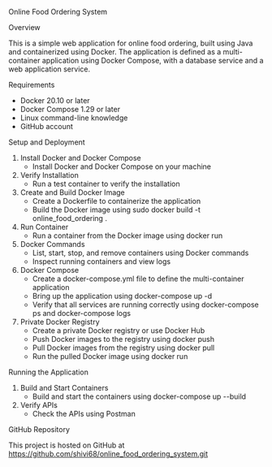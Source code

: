 Online Food Ordering System

Overview

This is a simple web application for online food ordering, built using Java and containerized using Docker. The application is defined as a multi-container application using Docker Compose, with a database service and a web application service.

Requirements

- Docker 20.10 or later
- Docker Compose 1.29 or later
- Linux command-line knowledge
- GitHub account

Setup and Deployment

1. Install Docker and Docker Compose
    - Install Docker and Docker Compose on your machine
2. Verify Installation
    - Run a test container to verify the installation
3. Create and Build Docker Image
    - Create a Dockerfile to containerize the application
    - Build the Docker image using sudo docker build -t online_food_ordering .
4. Run Container
    - Run a container from the Docker image using docker run
5. Docker Commands
    - List, start, stop, and remove containers using Docker commands
    - Inspect running containers and view logs
6. Docker Compose
    - Create a docker-compose.yml file to define the multi-container application
    - Bring up the application using docker-compose up -d
    - Verify that all services are running correctly using docker-compose ps and docker-compose logs
7. Private Docker Registry
    - Create a private Docker registry or use Docker Hub
    - Push Docker images to the registry using docker push
    - Pull Docker images from the registry using docker pull
    - Run the pulled Docker image using docker run

Running the Application

1. Build and Start Containers
    - Build and start the containers using docker-compose up --build
2. Verify APIs
    - Check the APIs using Postman

GitHub Repository

This project is hosted on GitHub at 
https://github.com/shivi68/online_food_ordering_system.git
